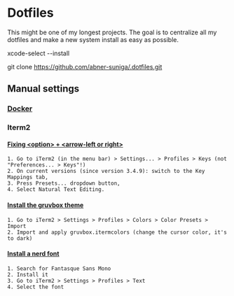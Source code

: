 # Dotfiles

This might be one of my longest projects. The goal is to centralize all my dotfiles and make a new system install as easy as possible. 

xcode-select --install

git clone https://github.com/abner-suniga/.dotfiles.git

## Manual settings

### [Docker](https://docs.docker.com/desktop/install/mac-install/)

### Iterm2

#### [Fixing \<option\> + \<arrow-left or right\>](https://apple.stackexchange.com/questions/154292/iterm-going-one-word-backwards-and-forwards)

```
1. Go to iTerm2 (in the menu bar) > Settings... > Profiles > Keys (not "Preferences... > Keys"!)
2. On current versions (since version 3.4.9): switch to the Key Mappings tab,
3. Press Presets... dropdown button,
4. Select Natural Text Editing.
```

#### [Install the gruvbox theme](https://github.com/herrbischoff/iterm2-gruvbox)
```
1. Go to iTerm2 > Settings > Profiles > Colors > Color Presets > Import
2. Import and apply gruvbox.itermcolors (change the cursor color, it's to dark)
```

#### [Install a nerd font](https://www.nerdfonts.com/font-downloads)

```
1. Search for Fantasque Sans Mono
2. Install it
3. Go to iTerm2 > Settings > Profiles > Text
4. Select the font
```
